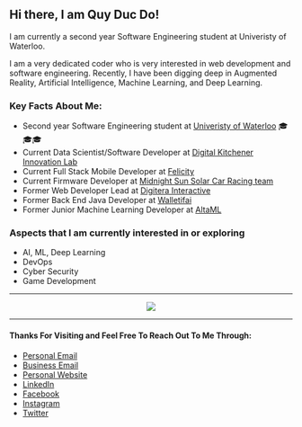 ## Hi there, I am Quy Duc Do!

I am currently a second year Software Engineering student at Univeristy of Waterloo.

I am a very dedicated coder who is very interested in web development and software engineering. Recently, I have been digging deep in Augmented Reality, Artificial Intelligence, Machine Learning, and Deep Learning.

### Key Facts About Me:
- Second year Software Engineering student at [Univeristy of Waterloo](https://uwaterloo.ca/engineering/) 🎓🎓🎓
- Current Data Scientist/Software Developer at [Digital Kitchener Innovation Lab](https://www.kitchener.ca/en/strategic-plans-and-projects/digital-kitchener.aspx)
- Current Full Stack Mobile Developer at [Felicity](https://bhsc.mcmaster.ca/the-felicity-app-enhancing-productivity-with-psychological-interventions/) 
- Current Firmware Developer at [Midnight Sun Solar Car Racing team](https://www.uwmidsun.com/)
- Former Web Developer Lead at [Digitera Interactive](https://digitera.agency)
- Former Back End Java Developer at [Walletifai](https://walletifai.com)
- Former Junior Machine Learning Developer at [AltaML](https://www.altaml.com)


### Aspects that I am currently interested in or exploring
- AI, ML, Deep Learning
- DevOps
- Cyber Security
- Game Development

---

<p align="center">
 <img src="https://github-readme-stats.vercel.app/api?username=ducquy2200&include_all_commits=true&count_private=true&show_icons=true&theme=merko" />
</p>
 
 ---
 
 #### Thanks For Visiting and Feel Free To Reach Out To Me Through:
 - [Personal Email](mailto:ducquy2200@gmail.com)
 - [Business Email](mailto:qd2do@uwaterloo.ca)
 - [Personal Website](https://ducquy2200.github.io/ddquy.com/)
 - [LinkedIn](https://www.linkedin.com/in/ducquy2200/)
 - [Facebook](https://www.facebook.com/tony.quy.2200/)
 - [Instagram](https://www.instagram.com/ducquy2200/)
 - [Twitter](https://twitter.com/ducquy2200)
